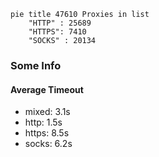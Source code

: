 
```mermaid
pie title 47610 Proxies in list
    "HTTP" : 25689
    "HTTPS": 7410
    "SOCKS" : 20134
```

### Some Info
#### Average Timeout

- mixed: 3.1s
- http: 1.5s
- https: 8.5s
- socks: 6.2s